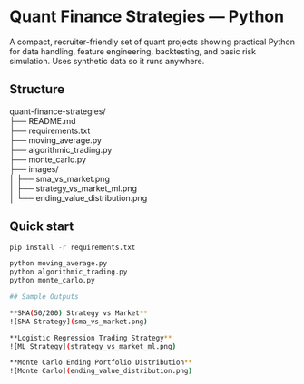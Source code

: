 # Quant Finance Strategies — Python

A compact, recruiter-friendly set of quant projects showing practical Python for data handling, feature engineering, backtesting, and basic risk simulation. Uses synthetic data so it runs anywhere.

## Structure
quant-finance-strategies/  
├── README.md  
├── requirements.txt  
├── moving_average.py  
├── algorithmic_trading.py  
├── monte_carlo.py  
├── images/  
│   ├── sma_vs_market.png  
│   ├── strategy_vs_market_ml.png  
│   └── ending_value_distribution.png  

## Quick start
```bash
pip install -r requirements.txt

python moving_average.py
python algorithmic_trading.py
python monte_carlo.py

## Sample Outputs

**SMA(50/200) Strategy vs Market**  
![SMA Strategy](sma_vs_market.png)

**Logistic Regression Trading Strategy**  
![ML Strategy](strategy_vs_market_ml.png)

**Monte Carlo Ending Portfolio Distribution**  
![Monte Carlo](ending_value_distribution.png)
